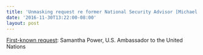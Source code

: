 ```yaml
---
title: 'Unmasking request re former National Security Advisor [Michael Flynn]'
date: '2016-11-30T13:22:00-08:00'
layout: post
---
```


[First-known request](/2020/05/08/follow-up-unmasking-requests-re-former-national-security-advisor-michael-flynn.html): Samantha Power, U.S. Ambassador to the United Nations
